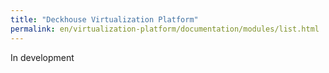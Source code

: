```yaml
---
title: "Deckhouse Virtualization Platform"
permalink: en/virtualization-platform/documentation/modules/list.html
---
```


In development

